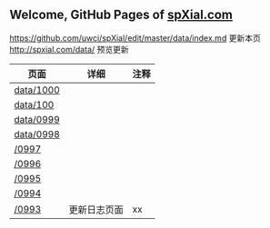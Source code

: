 ## Welcome, GitHub Pages of [spXial.com](spXial.com)

https://github.com/uwci/spXial/edit/master/data/index.md 更新本页
http://spxial.com/data/  预览更新


|页面|详细|注释|
|---|---|---|
|<a href="http://spxial.com/data/1000"> data/1000 </a>|
|[data/100](/1000)||
|[data/0999](/0999)||
|[data/0998](/0998)||
|[/0997](/0997)||
|[/0996](/0996)||
|[/0995](/0995)||
|[/0994](/0994)||
|[/0993](/0993)|更新日志页面|xx|












 
